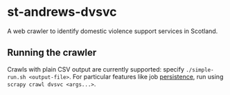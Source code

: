 # st-andrews-dvsvc
A web crawler to identify domestic violence support services in Scotland.

## Running the crawler
Crawls with plain CSV output are currently supported: specify `./simple-run.sh <output-file>`. For particular features like job [persistence](https://docs.scrapy.org/en/latest/topics/jobs.html), run using `scrapy crawl dvsvc <args...>`.
